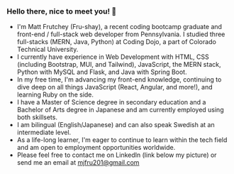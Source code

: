 ### Hello there, nice to meet you! 👋
- I'm Matt Frutchey (Fru-shay), a recent coding bootcamp graduate and front-end / full-stack web developer from Pennsylvania. I studied three full-stacks (MERN, Java, Python) at Coding Dojo, a part of Colorado Technical University.
- I currently have experience in Web Development with HTML, CSS (including Bootstrap, MUI, and Tailwind), JavaScript, the MERN stack, Python with MySQL and Flask, and Java with Spring Boot.
- In my free time, I'm advancing my front-end knowledge, continuing to dive deep on all things JavaScript (React, Angular, and more!), and learning Ruby on the side.
- I have a Master of Science degree in secondary education and a Bachelor of Arts degree in Japanese and am currently employed using both skillsets.
- I am bilingual (English/Japanese) and can also speak Swedish at an intermediate level.
- As a life-long learner, I'm eager to continue to learn within the tech field and am open to employment opportunities worldwide.
- Please feel free to contact me on LinkedIn (link below my picture) or send me an email at mjfru201@gmail.com
<!--
**mjfru/mjfru** is a ✨ _special_ ✨ repository because its `README.md` (this file) appears on your GitHub profile.

Here are some ideas to get you started:

- 🔭 I’m currently working on ...
- 🌱 I’m currently learning ...
- 👯 I’m looking to collaborate on ...
- 🤔 I’m looking for help with ...
- 💬 Ask me about ...
- 📫 How to reach me: ...
- 😄 Pronouns: ...
- ⚡ Fun fact: ...
-->
